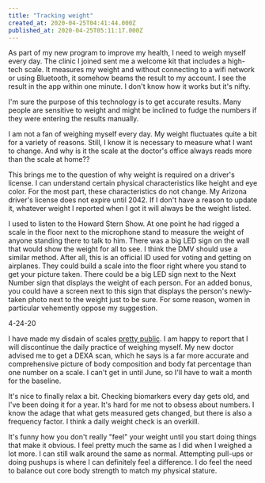 ```yaml
---
title: "Tracking weight"
created_at: 2020-04-25T04:41:44.000Z
published_at: 2020-04-25T05:11:17.000Z
---
```

As part of my new program to improve my health, I need to weigh myself every day. The clinic I joined sent me a welcome kit that includes a high-tech scale. It measures my weight and without connecting to a wifi network or using Bluetooth, it somehow beams the result to my account. I see the result in the app within one minute. I don't know how it works but it's nifty. 

I'm sure the purpose of this technology is to get accurate results. Many people are sensitive to weight and might be inclined to fudge the numbers if they were entering the results manually. 

I am not a fan of weighing myself every day. My weight fluctuates quite a bit for a variety of reasons. Still, I know it is necessary to measure what I want to change. And why is it the scale at the doctor's office always reads more than the scale at home?? 

This brings me to the question of why weight is required on a driver's license. I can understand certain physical characteristics like height and eye color. For the most part, these characteristics do not change. My Arizona driver's license does not expire until 2042. If I don't have a reason to update it, whatever weight I reported when I got it will always be the weight listed.

I used to listen to the Howard Stern Show. At one point he had rigged a scale in the floor next to the microphone stand to measure the weight of anyone standing there to talk to him. There was a big LED sign on the wall that would show the weight for all to see. I think the DMV should use a similar method. After all, this is an official ID used for voting and getting on airplanes. They could build a scale into the floor right where you stand to get your picture taken. There could be a big LED sign next to the Next Number sign that displays the weight of each person. For an added bonus, you could have a screen next to this sign that displays the person's newly-taken photo next to the weight just to be sure. For some reason, women in particular vehemently oppose my suggestion.

4-24-20

I have made my disdain of scales [pretty public](https://anchor.fm/brandon-wilson99/episodes/17-A-scale-and-401k-ecuoj3). I am happy to report that I will discontinue the daily practice of weighing myself. My new doctor advised me to get a DEXA scan, which he says is a far more accurate and comprehensive picture of body composition and body fat percentage than one number on a scale. I can't get in until June, so I'll have to wait a month for the baseline.

It's nice to finally relax a bit. Checking biomarkers every day gets old, and I've been doing it for a year. It's hard for me not to obsess about numbers. I know the adage that what gets measured gets changed, but there is also a frequency factor. I think a daily weight check is an overkill.  

It's funny how you don't really "feel" your weight until you start doing things that make it obvious. I feel pretty much the same as I did when I weighed a lot more. I can still walk around the same as normal. Attempting pull-ups or doing pushups is where I can definitely feel a difference. I do feel the need to balance out core body strength to match my physical stature.
